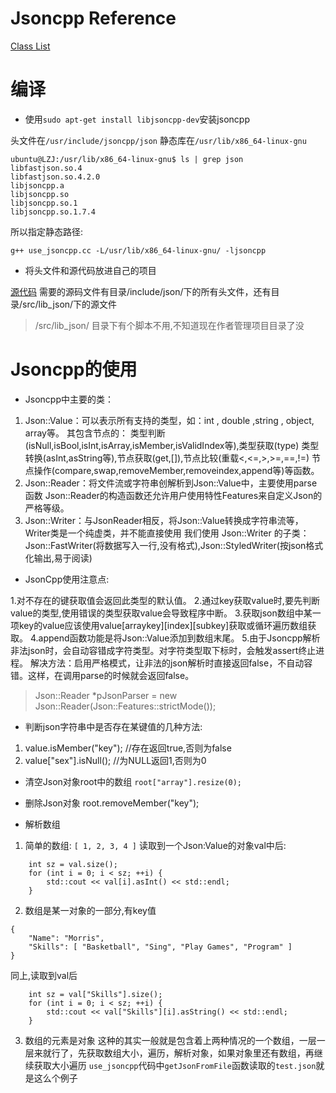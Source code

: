 
# Jsoncpp Reference

[Class List](http://jsoncpp.sourceforge.net/annotated.html)

# 编译

- 使用`sudo apt-get install libjsoncpp-dev`安装jsoncpp

头文件在`/usr/include/jsoncpp/json`
静态库在`/usr/lib/x86_64-linux-gnu`
```
ubuntu@LZJ:/usr/lib/x86_64-linux-gnu$ ls | grep json
libfastjson.so.4
libfastjson.so.4.2.0
libjsoncpp.a
libjsoncpp.so
libjsoncpp.so.1
libjsoncpp.so.1.7.4
```
所以指定静态路径:
```
g++ use_jsoncpp.cc -L/usr/lib/x86_64-linux-gnu/ -ljsoncpp 
```

- 将头文件和源代码放进自己的项目

[源代码](https://github.com/open-source-parsers/jsoncpp)
需要的源码文件有目录/include/json/下的所有头文件，还有目录/src/lib_json/下的源文件
>/src/lib_json/ 目录下有个脚本不用,不知道现在作者管理项目目录了没

# Jsoncpp的使用

- Jsoncpp中主要的类：

1. Json::Value：可以表示所有支持的类型，如：int , double ,string , object, array等。
其包含节点的：
类型判断(isNull,isBool,isInt,isArray,isMember,isValidIndex等),类型获取(type)
类型转换(asInt,asString等),节点获取(get,[]),节点比较(重载<,<=,>,>=,==,!=)
节点操作(compare,swap,removeMember,removeindex,append等)等函数。
2. Json::Reader：将文件流或字符串创解析到Json::Value中，主要使用parse函数
Json::Reader的构造函数还允许用户使用特性Features来自定义Json的严格等级。
3. Json::Writer：与JsonReader相反，将Json::Value转换成字符串流等，Writer类是一个纯虚类，并不能直接使用
我们使用 Json::Writer 的子类：Json::FastWriter(将数据写入一行,没有格式),Json::StyledWriter(按json格式化输出,易于阅读)

- JsonCpp使用注意点:

1.对不存在的键获取值会返回此类型的默认值。
2.通过key获取value时,要先判断value的类型,使用错误的类型获取value会导致程序中断。
3.获取json数组中某一项key的value应该使用value[arraykey][index][subkey]获取或循环遍历数组获取。
4.append函数功能是将Json::Value添加到数组末尾。
5.由于Jsoncpp解析非法json时，会自动容错成字符类型。对字符类型取下标时，会触发assert终止进程。
解决方法：启用严格模式，让非法的json解析时直接返回false，不自动容错。这样，在调用parse的时候就会返回false。
>Json::Reader *pJsonParser = new Json::Reader(Json::Features::strictMode());

- 判断json字符串中是否存在某键值的几种方法:
1. value.isMember("key");    //存在返回true,否则为false
2. value["sex"].isNull();    //为NULL返回1,否则为0

- 清空Json对象root中的数组
`root["array"].resize(0);`

- 删除Json对象
root.removeMember("key");

- 解析数组

1. 简单的数组:
`[ 1, 2, 3, 4 ]`
读取到一个Json:Value的对象val中后:
```
    int sz = val.size();
    for (int i = 0; i < sz; ++i) {
        std::cout << val[i].asInt() << std::endl;
    }
```

2. 数组是某一对象的一部分,有key值
```
{
    "Name": "Morris", 
    "Skills": [ "Basketball", "Sing", "Play Games", "Program" ] 
}
```
同上,读取到val后
```
    int sz = val["Skills"].size();
    for (int i = 0; i < sz; ++i) {
        std::cout << val["Skills"][i].asString() << std::endl;
    }
```

3. 数组的元素是对象
这种的其实一般就是包含着上两种情况的一个数组，一层一层来就行了，先获取数组大小，遍历，解析对象，如果对象里还有数组，再继续获取大小遍历
`use_jsoncpp`代码中`getJsonFromFile`函数读取的`test.json`就是这么个例子